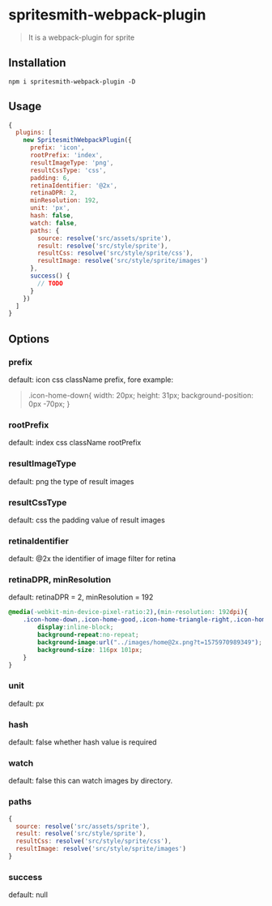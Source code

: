 <!--
 * @Author: daipeng
 * @Date: 2019-12-10 17:48:26
 * @LastEditors: VSCode
 * @LastEditTime: 2019-12-11 15:50:27
 * @Description: 
 -->
# spritesmith-webpack-plugin


> It is a webpack-plugin for sprite

## Installation

```shell
npm i spritesmith-webpack-plugin -D
```

## Usage
```js
{
  plugins: [
    new SpritesmithWebpackPlugin({
      prefix: 'icon',
      rootPrefix: 'index',
      resultImageType: 'png',
      resultCssType: 'css',
      padding: 6,
      retinaIdentifier: '@2x',
      retinaDPR: 2,
      minResolution: 192,
      unit: 'px',
      hash: false,
      watch: false,
      paths: {
        source: resolve('src/assets/sprite'),
        result: resolve('src/style/sprite'),
        resultCss: resolve('src/style/sprite/css'),
        resultImage: resolve('src/style/sprite/images')
      },
      success() {
        // TODO
      }
    })
  ]
}
```
## Options
### prefix
default: icon
css className prefix, fore example:
> .icon-home-down{ width: 20px; height: 31px; background-position: 0px -70px; }

### rootPrefix
default: index
css className rootPrefix

### resultImageType
default: png
the type of result images

### resultCssType
default: css
the padding value of result images

### retinaIdentifier
default: @2x
the identifier of image filter for retina

### retinaDPR, minResolution
default: retinaDPR = 2, minResolution = 192
```css
@media(-webkit-min-device-pixel-ratio:2),(min-resolution: 192dpi){
	.icon-home-down,.icon-home-good,.icon-home-triangle-right,.icon-home-update {
		display:inline-block;
		background-repeat:no-repeat;
		background-image:url("../images/home@2x.png?t=1575970989349");
		background-size: 116px 101px;
	}
}
```
### unit
default: px

### hash
default: false
whether hash value is required

### watch
default: false
this can watch images by directory.
### paths
```js
{
  source: resolve('src/assets/sprite'),
  result: resolve('src/style/sprite'),
  resultCss: resolve('src/style/sprite/css'),
  resultImage: resolve('src/style/sprite/images')
}
```
### success
default: null